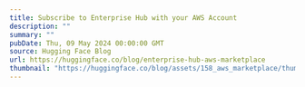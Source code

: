 ```yaml
---
title: Subscribe to Enterprise Hub with your AWS Account
description: ""
summary: ""
pubDate: Thu, 09 May 2024 00:00:00 GMT
source: Hugging Face Blog
url: https://huggingface.co/blog/enterprise-hub-aws-marketplace
thumbnail: "https://huggingface.co/blog/assets/158_aws_marketplace/thumbnail.jpg"
---
```


